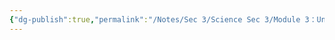 ```yaml
---
{"dg-publish":true,"permalink":"/Notes/Sec 3/Science Sec 3/Module 3：Univers matériel/Chapitre 9：Les fluides/9.1：Les fluides/"}
---
```


